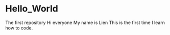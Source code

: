 # Hello_World
The first repository
Hi everyone
My name is Lien
This is the first time I learn how to code.
